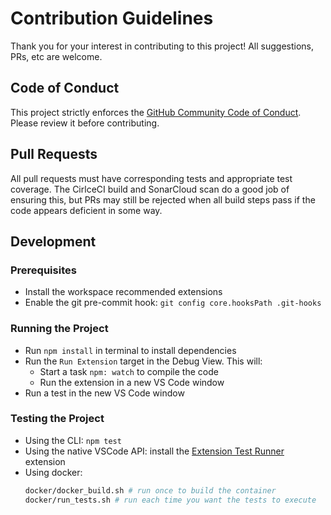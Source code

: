 # Contribution Guidelines

Thank you for your interest in contributing to this project!  All suggestions, PRs, etc are welcome.

## Code of Conduct

This project strictly enforces the [GitHub Community Code of Conduct](https://docs.github.com/en/site-policy/github-terms/github-community-code-of-conduct).  Please review it before contributing.

## Pull Requests

All pull requests must have corresponding tests and appropriate test coverage.  The CirlceCI build and SonarCloud scan do a good job of ensuring this, but PRs may still be rejected when all build steps pass if the code appears deficient in some way.

## Development

### Prerequisites

* Install the workspace recommended extensions
* Enable the git pre-commit hook: `git config core.hooksPath .git-hooks`

### Running the Project

- Run `npm install` in terminal to install dependencies
- Run the `Run Extension` target in the Debug View. This will:
	- Start a task `npm: watch` to compile the code
	- Run the extension in a new VS Code window
- Run a test in the new VS Code window

### Testing the Project

* Using the CLI: `npm test`
* Using the native VSCode API: install the [Extension Test Runner](https://marketplace.visualstudio.com/items?itemName=ms-vscode.extension-test-runner) extension
* Using docker:
    ```bash
	docker/docker_build.sh # run once to build the container
	docker/run_tests.sh # run each time you want the tests to execute
	```
